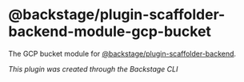 # @backstage/plugin-scaffolder-backend-module-gcp-bucket

The GCP bucket module for [@backstage/plugin-scaffolder-backend](https://www.npmjs.com/package/@backstage/plugin-scaffolder-backend).

_This plugin was created through the Backstage CLI_
